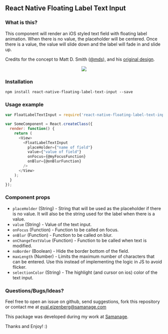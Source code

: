 ## React Native Floating Label Text Input

### What is this?
This component will render an iOS styled text field with floating label animation. When there is no value, the placeholder will be centered. Once there is a value, the value will slide down and the label will fade in and slide up.

Credits for the concept to Matt D. Smith ([@mds](http://www.twitter.com/mds)), and his [original design](http://dribbble.com/shots/1254439--GIF-Mobile-Form-Interaction?list=users).

<p align="center">
    <img src ="http://i.imgur.com/5dddNix.gif" />
</p>

### Installation
```npm install react-native-floating-label-text-input --save```

### Usage example

```javascript
var FloatLabelTextInput = require('react-native-floating-label-text-input');

var SomeComponent = React.createClass({
  render: function() {
    return (
      <View>
        <FloatLabelTextInput
          placeHolder={"name of field"}
          value={"value of field"}
          onFocus={@myFocusFunction}
          onBlur={@onBlurFunction}
        />
      </View>
    );
  }
});
```

### Component props
- `placeHolder` (String) - String that will be used as the placeholder if there is no value. It will also be the string used for the label when there is a value.
- `value` (String) - Value of the text input.
- `onFocus` (Function) - Function to be called on focus.
- `onBlur` (Function) - Function to be called on blur.
- `onChangeTextValue` (Function) - Function to be called when text is modified.
- `noBorder` (Boolean) - Hide the border bottom of the field.
- `maxLength` (Number) - Limits the maximum number of characters that can be entered. Use this instead of implementing the logic in JS to avoid flicker.
- `selectionColor` (String) - The highlight (and cursor on ios) color of the text input.

### Questions/Bugs/Ideas?
Feel free to open an issue on github, send suggestions, fork this repository or contact me at eyal.eizenberg@samanage.com

This package was developed during my work at [Samanage](http://www.samanage.com/).

Thanks and Enjoy! :)